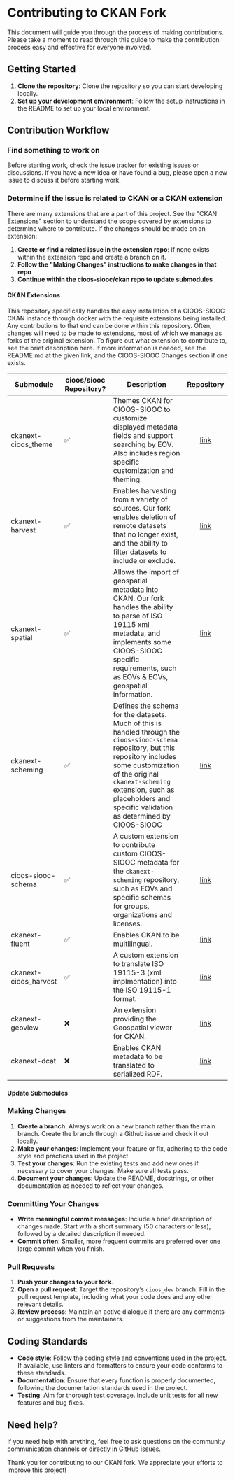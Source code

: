 # Contributing to CKAN Fork

This document will guide you through the process of making contributions. Please take a moment to read through this guide to make the contribution process easy and effective for everyone involved.

## Getting Started

1. **Clone the repository**: Clone the repository so you can start developing locally.
2. **Set up your development environment**: Follow the setup instructions in the README to set up your local environment.

## Contribution Workflow

### Find something to work on

Before starting work, check the issue tracker for existing issues or discussions. If you have a new idea or have found a bug, please open a new issue to discuss it before starting work.

### Determine if the issue is related to CKAN or a CKAN extension

There are many extensions that are a part of this project. See the "CKAN Extensions" section to understand the scope covered by extensions to determine where to contribute. If the changes should be made on an extension:

1. **Create or find a related issue in the extension repo**: If none exists within the extension repo and create a branch on it.
2. **Follow the "Making Changes" instructions to make changes in that repo**
3. **Continue within the cioos-siooc/ckan repo to update submodules**

#### CKAN Extensions

This repository specifically handles the easy installation of a CIOOS-SIOOC CKAN instance through docker with the requisite extensions being installed. Any contributions to that end can be done within this repository. Often, changes will need to be made to extensions, most of which we manage as forks of the original extension. To figure out what extension to contribute to, see the brief description here. If more information is needed, see the README.md at the given link, and the CIOOS-SIOOC Changes section if one exists.

|Submodule|cioos/siooc Repository?|Description|Repository|
|---------|-----------------|-----------|:--------:|
|ckanext-cioos_theme|✅|Themes CKAN for CIOOS-SIOOC to customize displayed metadata fields and support searching by EOV. Also includes region specific customization and theming.|[link](https://github.com/cioos-siooc/ckanext-cioos_theme.git)|
|ckanext-harvest|✅|Enables harvesting from a variety of sources. Our fork enables deletion of remote datasets that no longer exist, and the ability to filter datasets to include or exclude.|[link](https://github.com/cioos-siooc/ckanext-harvest.git)|
|ckanext-spatial|✅|Allows the import of geospatial metadata into CKAN. Our fork handles the ability to parse of ISO 19115 xml metadata, and implements some CIOOS-SIOOC specific requirements, such as EOVs & ECVs, geospatial information.|[link](https://github.com/cioos-siooc/ckanext-spatial.git)|
|ckanext-scheming|✅|Defines the schema for the datasets. Much of this is handled through the `cioos-siooc-schema` repository, but this repository includes some customization of the original `ckanext-scheming` extension, such as placeholders and specific validation as determined by CIOOS-SIOOC|[link](https://github.com/cioos-siooc/ckanext-scheming.git)|
|cioos-siooc-schema|✅|A custom extension to contribute custom CIOOS-SIOOC metadata for the `ckanext-scheming` repository, such as EOVs and specific schemas for groups, organizations and licenses.|[link](https://github.com/cioos-siooc/cioos-siooc-schema.git)|
|ckanext-fluent|✅|Enables CKAN to be multilingual.|[link](https://github.com/cioos-siooc/ckanext-fluent.git)|
|ckanext-cioos_harvest|✅|A custom extension to translate ISO 19115-3 (xml implmentation) into the ISO 19115-1 format.|[link](https://github.com/cioos-siooc/ckanext-cioos_harvest.git)|
|ckanext-geoview|❌|An extension providing the Geospatial viewer for CKAN.|[link](https://github.com/ckan/ckanext-geoview.git)|
|ckanext-dcat|❌|Enables CKAN metadata to be translated to serialized RDF.|[link](https://github.com/ckan/ckanext-dcat.git)|

#### Update Submodules

### Making Changes

1. **Create a branch**: Always work on a new branch rather than the main branch. Create the branch through a Github issue and check it out locally.
2. **Make your changes**: Implement your feature or fix, adhering to the code style and practices used in the project.
3. **Test your changes**: Run the existing tests and add new ones if necessary to cover your changes. Make sure all tests pass.
4. **Document your changes**: Update the README, docstrings, or other documentation as needed to reflect your changes.

### Committing Your Changes

- **Write meaningful commit messages**: Include a brief description of changes made. Start with a short summary (50 characters or less), followed by a detailed description if needed.
- **Commit often**: Smaller, more frequent commits are preferred over one large commit when you finish.

### Pull Requests

1. **Push your changes to your fork**.
2. **Open a pull request**: Target the repository’s `cioos_dev` branch. Fill in the pull request template, including what your code does and any other relevant details.
3. **Review process**: Maintain an active dialogue if there are any comments or suggestions from the maintainers.

## Coding Standards

- **Code style**: Follow the coding style and conventions used in the project. If available, use linters and formatters to ensure your code conforms to these standards.
- **Documentation**: Ensure that every function is properly documented, following the documentation standards used in the project.
- **Testing**: Aim for thorough test coverage. Include unit tests for all new features and bug fixes.

## Need help?

If you need help with anything, feel free to ask questions on the community communication channels or directly in GitHub issues.

Thank you for contributing to our CKAN fork. We appreciate your efforts to improve this project!
